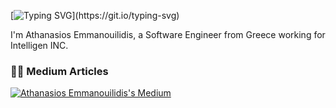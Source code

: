 [![Typing SVG](https://readme-typing-svg.demolab.com/?width=800&lines=Hi+there!+Welcome+to+my+Github.;)](https://git.io/typing-svg)

I'm Athanasios Emmanouilidis, a Software Engineer from Greece working for Intelligen INC.

### ✍🏻 Medium Articles
[![Athanasios Emmanouilidis's Medium](https://github-readme-medium.vercel.app/?username=emmandev)](https://medium.com/@emmandev)
